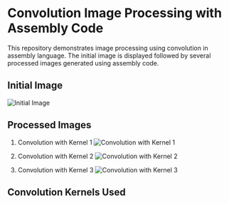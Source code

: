 # Convolution Image Processing with Assembly Code

This repository demonstrates image processing using convolution in assembly language. The initial image is displayed followed by several processed images generated using assembly code.

## Initial Image
![Initial Image]([images/initial_image.jpg](https://github.com/MoeeinAali/CSML-Project/blob/main/%D9%BE%D8%B1%D8%AF%D8%A7%D8%B2%D8%B4%20%D8%AA%D8%B5%D9%88%DB%8C%D8%B1/testing/srcimg/img.jpg))

## Processed Images

1. Convolution with Kernel 1
   ![Convolution with Kernel 1](images/processed_image_1.jpg)

2. Convolution with Kernel 2
   ![Convolution with Kernel 2](images/processed_image_2.jpg)

3. Convolution with Kernel 3
   ![Convolution with Kernel 3](images/processed_image_3.jpg)

## Convolution Kernels Used


